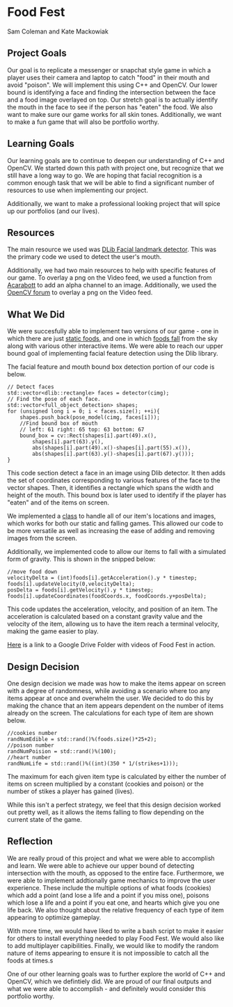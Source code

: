# Food Fest
Sam Coleman and Kate Mackowiak

## Project Goals
Our goal is to replicate a messenger or snapchat style game in which a player uses their camera and laptop to catch "food" in their mouth and avoid "poison". We will implement this using C++ and OpenCV. Our lower bound is identifying a face and finding the intersection between the face and a food image overlayed on top. Our stretch goal is to actually identify the mouth in the face to see if the person has "eaten" the food. We also want to make sure our game works for all skin tones. Additionally, we want to make a fun game that will also be portfolio worthy.

## Learning Goals
Our learning goals are to continue to deepen our understanding of C++ and OpenCV. We started down this path with project one, but recognize that we still have a long way to go. We are hoping that facial recognition is a common enough task that we will be able to find a significant number of resources to use when implementing our project.

Additionally, we want to make a professional looking project that will spice up our portfolios (and our lives).

## Resources
The main resource we used was [DLib Facial landmark detector]( http://dlib.net/webcam_face_pose_ex.cpp.html). This was the primary code we used to detect the user's mouth.

Additionally, we had two main resources to help with specific features of our game. To overlay a png on the Video feed, we used a function from [Acarabott](https://gist.github.com/acarabott/5030cfd7f9af5f6ccd10ded1d65cc64c) to add an alpha channel to an image. Additionally, we used the [OpenCV forum](https://answers.opencv.org/question/73016/how-to-overlay-an-png-image-with-alpha-channel-to-another-png/) to overlay a png on the Video feed.

## What We Did

We were succesfully able to implement two versions of our game - one in which there are just [static foods](https://github.com/sam-coleman/FoodFest/blob/main/staticFood.cpp), and one in which [foods fall](https://github.com/sam-coleman/FoodFest/blob/main/fallingFood.cpp) from the sky along with various other interactive items. We were able to reach our upper bound goal of implementing facial feature detection using the Dlib library. 

The facial feature and mouth bound box detection portion of our code is below.

``` clike
// Detect faces 
std::vector<dlib::rectangle> faces = detector(cimg);
// Find the pose of each face.
std::vector<full_object_detection> shapes;
for (unsigned long i = 0; i < faces.size(); ++i){
    shapes.push_back(pose_model(cimg, faces[i]));
    //Find bound box of mouth
    // left: 61 right: 65 top: 63 bottom: 67
    bound_box = cv::Rect(shapes[i].part(49).x(),    
        shapes[i].part(63).y(), 
        abs(shapes[i].part(49).x()-shapes[i].part(55).x()), 
        abs(shapes[i].part(63).y()-shapes[i].part(67).y()));
}
```
This code section detect a face in an image using Dlib detector. It then adds the set of coordinates corresponding to various features of the face to the vector shapes. Then, it identifies a rectangle which spans the width and height of the mouth. This bound box is later used to identify if the player has "eaten" and of the items on screen.

We implemented a [class](https://github.com/sam-coleman/FoodFest/blob/main/food.cpp) to handle all of our item's locations and images, which works for both our static and falling games. This allowed our code to be more versatile as well as increasing the ease of adding and removing images from the screen.

Additionally, we implemented code to allow our items to fall with a simulated form of gravity. This is shown in the snipped below:

```clike	
//move food down
velocityDelta = (int)foods[i].getAcceleration().y * timestep;
foods[i].updateVelocity(0,velocityDelta);
posDelta = foods[i].getVelocity().y * timestep;
foods[i].updateCoordinates(foodCoords.x, foodCoords.y+posDelta);
```
This code updates the acceleration, velocity, and position of an item. The acceleration is calculated based on a constant gravity value and the velocity of the item, allowing us to have the item reach a terminal velocity, making the game easier to play.

[Here](https://drive.google.com/drive/folders/1G7O1n7blfaDjjyArPd5SApPYuCYoTphK?usp=sharing) is a link to a Google Drive Folder with videos of Food Fest in action.
## Design Decision

One design decision we made was how to make the items appear on screen with a degree of randomness, while avoiding a scenario where too any items appear at once and overwhelm the user. We decided to do this by making the chance that an item appears dependent on the number of items already on the screen. The calculations for each type of item are shown below.

```clike
//cookies number
randNumEdible = std::rand()%(foods.size()*25+2); 
//poison number
randNumPoision = std::rand()%(100); 
//heart number
randNumLife = std::rand()%((int)(350 * 1/(strikes+1)));
```

The maximum for each given item type is calculated by either the number of items on screen multiplied by a constant (cookies and poison) or the number of stikes a player has gained (lives). 

While this isn't a perfect strategy, we feel that this design decision worked out pretty well, as it allows the items falling to flow depending on the current state of the game.

## Reflection

We are really proud of this project and what we were able to accomplish and learn. We were able to achieve our upper bound of detecting intersection with the mouth, as opposed to the entire face. Furthermore, we were able to implement addtionally game mechanics to improve the user experience. These include the multiple options of what foods (cookies) which add a point (and lose a life and a point if you miss one), poisons which lose a life and a point if you eat one, and hearts which give you one life back. We also thought about the relative frequency of each type of item appearing to optimize gameplay.

With more time, we would have liked to write a bash script to make it easier for others to install everything needed to play Food Fest. We would also like to add multiplayer capibilities. Finally, we would like to modify the random nature of items appearing to ensure it is not impossible to catch all the foods at times.s

One of our other learning goals was to further explore the world of C++ and OpenCV, which we defintiely did. We are proud of our final outputs and what we were able to accomplish - and definitely would consider this portfolio worthy.
